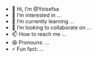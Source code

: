 - 👋 Hi, I’m @Yoisefsa
- 👀 I’m interested in ...
- 🌱 I’m currently learning ...
- 💞️ I’m looking to collaborate on ...
- 📫 How to reach me ...
- 😄 Pronouns: ...
- ⚡ Fun fact: ...

<!---
Yoisefsa/Yoisefsa is a ✨ special ✨ repository because its `README.md` (this file) appears on your GitHub profile.
You can click the Preview link to take a look at your changes.
--->

